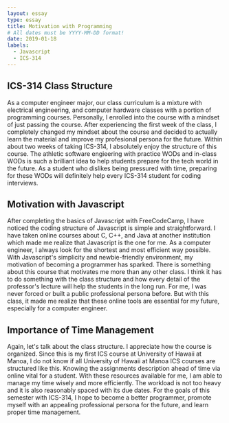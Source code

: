 ```yaml
---
layout: essay
type: essay
title: Motivation with Programming
# All dates must be YYYY-MM-DD format!
date: 2019-01-18
labels:
  - Javascript
  - ICS-314
---
```


## ICS-314 Class Structure

As a computer engineer major, our class curriculum is a mixture with electrical engineering, and computer hardware classes with a portion of programming courses. Personally, I enrolled into the course with a mindset of just passing the course. After experiencing the first week of the class, I completely changed my mindset about the course and decided to actually learn the material and improve my profesional persona for the future. Within about two weeks of taking ICS-314, I absolutely enjoy the structure of this course. The athletic software engieering with practice WODs and in-class WODs is such a brilliant idea to help students prepare for the tech world in the future. As a student who dislikes being pressured with time, preparing for these WODs will definitely help every ICS-314 student for coding interviews.

## Motivation with Javascript

After completing the basics of Javascript with FreeCodeCamp, I have noticed the coding structure of Javascript is simple and straightforward. I have taken online courses about C, C++, and Java at another institution which made me realize that Javascript is the one for me. As a computer engineer, I always look for the shortest and most efficient way possible. With Javascript's simplicity and newbie-friendly environment, my motivation of becoming a programmer has sparked. There is something about this course that motivates me more than any other class. I think it has to do something with the class structure and how every detail of the professor's lecture will help the students in the long run. For me, I was never forced or built a public professional persona before. But with this class, it made me realize that these online tools are essential for my future, especially for a computer engineer.

## Importance of Time Management

Again, let's talk about the class structure. I appreciate how the course is organized. Since this is my first ICS course at University of Hawaii at Manoa, I do not know if all University of Hawaii at Manoa ICS courses are structured like this. Knowing the assignments description ahead of time via online vital for a student. With these resources available for me, I am able to manage my time wisely and more efficiently. The workload is not too heavy and it is also reasonably spaced with its due dates. For the goals of this semester with ICS-314, I hope to become a better programmer, promote myself with an appealing professional persona for the future, and learn proper time management.
